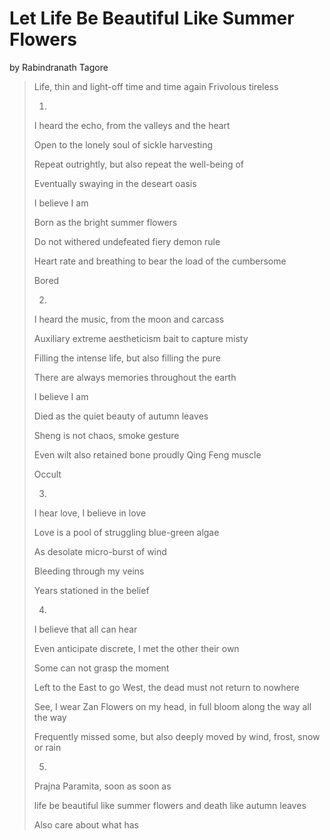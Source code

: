 # Let Life Be Beautiful Like Summer Flowers

by Rabindranath Tagore
> 
> Life, thin and light-off time and time again
> Frivolous tireless
> 
> 1.
> I heard the echo, from the valleys and the heart
> 
> Open to the lonely soul of sickle harvesting
> 
> Repeat outrightly, but also repeat the well-being of
> 
> Eventually swaying in the deseart oasis
> 
> I believe I am
> 
> Born as the bright summer flowers
> 
> Do not withered undefeated fiery demon rule
> 
> Heart rate and breathing to bear the load of the cumbersome
> 
> Bored
> 
> 2.
> I heard the music, from the moon and carcass
> 
> Auxiliary extreme aestheticism bait to capture misty
> 
> Filling the intense life, but also filling the pure
> 
> There are always memories throughout the earth
> 
> I believe I am
> 
> Died as the quiet beauty of autumn leaves
> 
> Sheng is not chaos, smoke gesture
> 
> Even wilt also retained bone proudly Qing Feng muscle
> 
> Occult
> 
> 3. 
> I hear love, I believe in love
> 
> Love is a pool of struggling blue-green algae
> 
> As desolate micro-burst of wind
>
> Bleeding through my veins
> 
> Years stationed in the belief
> 
> 4.
> I believe that all can hear
> 
> Even anticipate discrete, I met the other their own
> 
> Some can not grasp the moment
> 
> Left to the East to go West, the dead must not return to nowhere
> 
> See, I wear Zan Flowers on my head, in full bloom along the way all the way
> 
> Frequently missed some, but also deeply moved by wind, frost, snow or rain
>
> 5.
> Prajna Paramita, soon as soon as
>
> life be beautiful like summer flowers and death like autumn leaves
>
> Also care about what has
